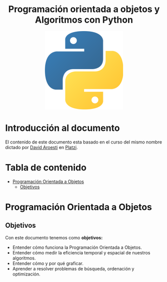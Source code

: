<div align="center">
  <h1>Programación orientada a objetos y Algoritmos con Python</h1>
</div>

<div align="center"> 
  <img src="readme_img/python.png" width="250">
</div>

# Introducción al documento

El contenido de este documento esta basado en el curso del mismo nombre dictado por [David Aroesti](https://github.com/jdaroesti) en [Platzi](https://platzi.com/r/karl-behrens-gil/).

# Tabla de contenido
- [Programación Orientada a Objetos](#Programación-Orientada-a-Objetos)
    - [Objetivos](#Objetivos)
# Programación Orientada a Objetos

## Objetivos

Con este documento tenemos como **objetivos:**

- Entender cómo funciona la Programación Orientada a Objetos.
- Entender cómo medir la eficiencia temporal y espacial de nuestros algoritmos.
- Entender cómo y por qué graficar.
- Aprender a resolver problemas de búsqueda, ordenación y optimización.
